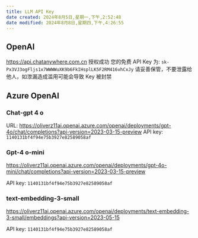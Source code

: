 ```yaml
---
title: LLM API Key
date created: 2024年8月5日,星期一,下午,2:52:48
date modified: 2024年8月8日,星期四,下午,4:26:55
---
```

## OpenAI

https://api.chatanywhere.com.cn
授权成功
您的免费 API Key 为: `sk-Px3VJ3ogFljs1x7WWWWuXK9b6FkIHsplLK5F2RM416vhCxJy`
请妥善保管，不要泄露给他人，如泄漏造成滥用可能会导致 Key 被封禁

## Azure OpenAI

### Chat-gpt 4 o

URL: https://oliverz11ai.openai.azure.com/openai/deployments/gpt-4o/chat/completions?api-version=2023-03-15-preview
API key: `1140131bf4f94e75b3927e82589058af`

### Gpt-4 o-mini

https://oliverz11ai.openai.azure.com/openai/deployments/gpt-4o-mini/chat/completions?api-version=2023-03-15-preview

API key: `1140131bf4f94e75b3927e82589058af`

### text-embedding-3-small

https://oliverz11ai.openai.azure.com/openai/deployments/text-embedding-3-small/embeddings?api-version=2023-05-15

API key: `1140131bf4f94e75b3927e82589058af`